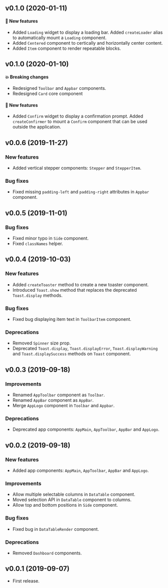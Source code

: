 
## v0.1.0 (2020-01-11)

#### :rocket: New features
- Added `Loading` widget to display a loading bar. Added `createLoader` alias to automatically mount a `Loading` component.
- Added `Centered` component to certically and horizontally center content.
- Added `Item` component to render repeatable blocks.


## v0.1.0 (2020-01-10)

#### :boom: Breaking changes
- Redesigned `Toolbar` and `Appbar` components.
- Redesigned `Card` core component

#### :rocket: New features
- Added `Confirm` widget to display a confirmation prompt. Added `createConfirmer` to mount a `Confirm` component that can be used outside the application.


## v0.0.6 (2019-11-27)

### New features
- Added vertical stepper components: `Stepper` and `StepperItem`.

### Bug fixes
- Fixed missing `padding-left` and `padding-right` attributes in `Appbar` component.


## v0.0.5 (2019-11-01)

### Bug fixes

- Fixed minor typo in `Side` component.
- Fixed `classNames` helper.


## v0.0.4 (2019-10-03)

### New features
- Added `createToaster` method to create a new toaster component.
- Introduced `Toast.show` method that replaces the deprecated `Toast.display` methods.

### Bug fixes
- Fixed bug displaying item text in `ToolbarItem` component.

### Deprecations
- Removed `Spinner` size prop.
- Deprecated `Toast.display`, `Toast.displayError`, `Toast.displayWarning` and `Toast.displaySuccess` methods on `Toast` component.


## v0.0.3 (2019-09-18)

### Improvements
- Renamed `AppToolbar` component as `Toolbar`.
- Renamed `AppBar` component as `AppBar`.
- Merge `AppLogo` component in `Toolbar` and `Appbar`.

### Deprecations
- Deprecated app components: `AppMain`, `AppToolbar`, `AppBar` and `AppLogo`.


## v0.0.2 (2019-09-18)

### New features
- Added app components: `AppMain`, `AppToolbar`, `AppBar` and `AppLogo`.

### Improvements
- Allow multiple selectable columns in `DataTable` component.
- Moved selection API in `DataTable` component to columns.
- Allow top and bottom positions in `Side` component.

### Bug fixes 
- Fixed bug in `DataTableRender` component.

### Deprecations
- Removed `Dashboard` components.


## v0.0.1 (2019-09-07)

- First release.

